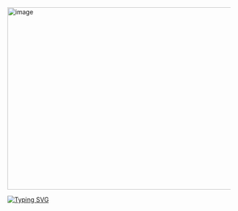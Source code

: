 <img width="735" height="412" alt="image" src="https://github.com/user-attachments/assets/c2e41a84-1116-465d-a954-cd48021867f8" />

[![Typing SVG](https://readme-typing-svg.demolab.com?font=Fira+Code&pause=1000&color=F70000&width=435&lines=Ben-3id;%22Just+a+machine+learning+enthusiast%22)](https://git.io/typing-svg)
